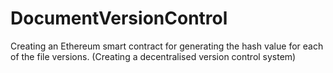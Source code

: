 # DocumentVersionControl
Creating an Ethereum smart contract for generating the hash value for each of the file versions. (Creating a decentralised version control system)